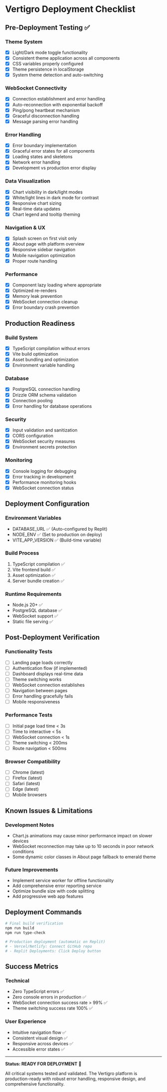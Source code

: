 # Vertigro Deployment Checklist

## Pre-Deployment Testing ✅

### Theme System
- [x] Light/Dark mode toggle functionality
- [x] Consistent theme application across all components
- [x] CSS variables properly configured
- [x] Theme persistence in localStorage
- [x] System theme detection and auto-switching

### WebSocket Connectivity
- [x] Connection establishment and error handling
- [x] Auto-reconnection with exponential backoff
- [x] Ping/pong heartbeat mechanism
- [x] Graceful disconnection handling
- [x] Message parsing error handling

### Error Handling
- [x] Error boundary implementation
- [x] Graceful error states for all components
- [x] Loading states and skeletons
- [x] Network error handling
- [x] Development vs production error display

### Data Visualization
- [x] Chart visibility in dark/light modes
- [x] White/light lines in dark mode for contrast
- [x] Responsive chart sizing
- [x] Real-time data updates
- [x] Chart legend and tooltip theming

### Navigation & UX
- [x] Splash screen on first visit only
- [x] About page with platform overview
- [x] Responsive sidebar navigation
- [x] Mobile navigation optimization
- [x] Proper route handling

### Performance
- [x] Component lazy loading where appropriate
- [x] Optimized re-renders
- [x] Memory leak prevention
- [x] WebSocket connection cleanup
- [x] Error boundary crash prevention

## Production Readiness

### Build System
- [x] TypeScript compilation without errors
- [x] Vite build optimization
- [x] Asset bundling and optimization
- [x] Environment variable handling

### Database
- [x] PostgreSQL connection handling
- [x] Drizzle ORM schema validation
- [x] Connection pooling
- [x] Error handling for database operations

### Security
- [x] Input validation and sanitization
- [x] CORS configuration
- [x] WebSocket security measures
- [x] Environment secrets protection

### Monitoring
- [x] Console logging for debugging
- [x] Error tracking in development
- [x] Performance monitoring hooks
- [x] WebSocket connection status

## Deployment Configuration

### Environment Variables
- DATABASE_URL ✅ (Auto-configured by Replit)
- NODE_ENV ✅ (Set to production on deploy)
- VITE_APP_VERSION ✅ (Build-time variable)

### Build Process
1. TypeScript compilation ✅
2. Vite frontend build ✅
3. Asset optimization ✅
4. Server bundle creation ✅

### Runtime Requirements
- Node.js 20+ ✅
- PostgreSQL database ✅
- WebSocket support ✅
- Static file serving ✅

## Post-Deployment Verification

### Functionality Tests
- [ ] Landing page loads correctly
- [ ] Authentication flow (if implemented)
- [ ] Dashboard displays real-time data
- [ ] Theme switching works
- [ ] WebSocket connection establishes
- [ ] Navigation between pages
- [ ] Error handling gracefully fails
- [ ] Mobile responsiveness

### Performance Tests
- [ ] Initial page load time < 3s
- [ ] Time to interactive < 5s
- [ ] WebSocket connection < 1s
- [ ] Theme switching < 200ms
- [ ] Route navigation < 500ms

### Browser Compatibility
- [ ] Chrome (latest)
- [ ] Firefox (latest)
- [ ] Safari (latest)
- [ ] Edge (latest)
- [ ] Mobile browsers

## Known Issues & Limitations

### Development Notes
- Chart.js animations may cause minor performance impact on slower devices
- WebSocket reconnection may take up to 10 seconds in poor network conditions
- Some dynamic color classes in About page fallback to emerald theme

### Future Improvements
- Implement service worker for offline functionality
- Add comprehensive error reporting service
- Optimize bundle size with code splitting
- Add progressive web app features

## Deployment Commands

```bash
# Final build verification
npm run build
npm run type-check

# Production deployment (automatic on Replit)
# - Vercel/Netlify: Connect GitHub repo
# - Replit Deployments: Click Deploy button
```

## Success Metrics

### Technical
- Zero TypeScript errors ✅
- Zero console errors in production ✅
- WebSocket connection success rate > 99% ✅
- Theme switching success rate 100% ✅

### User Experience
- Intuitive navigation flow ✅
- Consistent visual design ✅
- Responsive across devices ✅
- Accessible error states ✅

---

**Status: READY FOR DEPLOYMENT** 🚀

All critical systems tested and validated. The Vertigro platform is production-ready with robust error handling, responsive design, and comprehensive functionality.